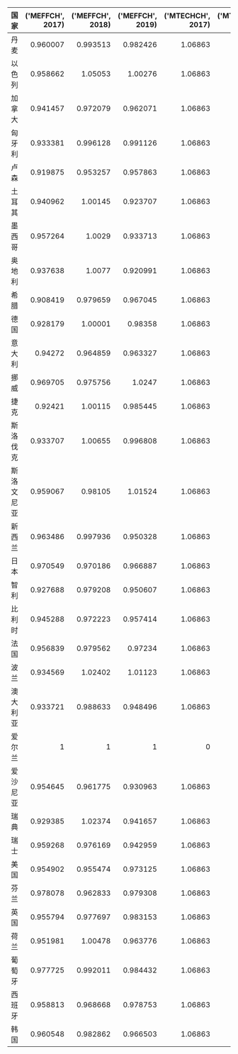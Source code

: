 | 国家       |   ('MEFFCH', 2017) |   ('MEFFCH', 2018) |   ('MEFFCH', 2019) |   ('MTECHCH', 2017) |   ('MTECHCH', 2018) |   ('MTECHCH', 2019) |   ('MQ', 2017) |   ('MQ', 2018) |   ('MQ', 2019) |
|:-----------|-------------------:|-------------------:|-------------------:|--------------------:|--------------------:|--------------------:|---------------:|---------------:|---------------:|
| 丹麦       |           0.960007 |           0.993513 |           0.982426 |             1.06863 |              1.0399 |             1.05781 |       1.02589  |       1.03315  |       1.03922  |
| 以色列     |           0.958662 |           1.05053  |           1.00276  |             1.06863 |              1.0399 |             1.05781 |       1.02445  |       1.09244  |       1.06073  |
| 加拿大     |           0.941457 |           0.972079 |           0.962071 |             1.06863 |              1.0399 |             1.05781 |       1.00606  |       1.01086  |       1.01769  |
| 匈牙利     |           0.933381 |           0.996128 |           0.991126 |             1.06863 |              1.0399 |             1.05781 |       0.997434 |       1.03587  |       1.04842  |
| 卢森       |           0.919875 |           0.953257 |           0.957863 |             1.06863 |              1.0399 |             1.05781 |       0.983001 |       0.991288 |       1.01324  |
| 土耳其     |           0.940962 |           1.00145  |           0.923707 |             1.06863 |              1.0399 |             1.05781 |       1.00554  |       1.0414   |       0.977107 |
| 墨西哥     |           0.957264 |           1.0029   |           0.933713 |             1.06863 |              1.0399 |             1.05781 |       1.02296  |       1.04291  |       0.987692 |
| 奥地利     |           0.937638 |           1.0077   |           0.920991 |             1.06863 |              1.0399 |             1.05781 |       1.00198  |       1.04791  |       0.974235 |
| 希腊       |           0.908419 |           0.979659 |           0.967045 |             1.06863 |              1.0399 |             1.05781 |       0.970759 |       1.01874  |       1.02295  |
| 德国       |           0.928179 |           1.00001  |           0.98358  |             1.06863 |              1.0399 |             1.05781 |       0.991875 |       1.0399   |       1.04044  |
| 意大利     |           0.94272  |           0.964859 |           0.963327 |             1.06863 |              1.0399 |             1.05781 |       1.00741  |       1.00335  |       1.01902  |
| 挪威       |           0.969705 |           0.975756 |           1.0247   |             1.06863 |              1.0399 |             1.05781 |       1.03625  |       1.01468  |       1.08394  |
| 捷克       |           0.92421  |           1.00115  |           0.985445 |             1.06863 |              1.0399 |             1.05781 |       0.987634 |       1.04109  |       1.04241  |
| 斯洛伐克   |           0.933707 |           1.00655  |           0.996808 |             1.06863 |              1.0399 |             1.05781 |       0.997783 |       1.04671  |       1.05443  |
| 斯洛文尼亚 |           0.959067 |           0.98105  |           1.01524  |             1.06863 |              1.0399 |             1.05781 |       1.02488  |       1.02019  |       1.07394  |
| 新西兰     |           0.963486 |           0.997936 |           0.950328 |             1.06863 |              1.0399 |             1.05781 |       1.0296   |       1.03775  |       1.00527  |
| 日本       |           0.970549 |           0.970186 |           0.966887 |             1.06863 |              1.0399 |             1.05781 |       1.03715  |       1.00889  |       1.02278  |
| 智利       |           0.927688 |           0.979208 |           0.950607 |             1.06863 |              1.0399 |             1.05781 |       0.991351 |       1.01827  |       1.00556  |
| 比利时     |           0.945288 |           0.972223 |           0.957414 |             1.06863 |              1.0399 |             1.05781 |       1.01016  |       1.01101  |       1.01276  |
| 法国       |           0.956839 |           0.979562 |           0.97234  |             1.06863 |              1.0399 |             1.05781 |       1.0225   |       1.01864  |       1.02855  |
| 波兰       |           0.934569 |           1.02402  |           1.01123  |             1.06863 |              1.0399 |             1.05781 |       0.998704 |       1.06487  |       1.06969  |
| 澳大利亚   |           0.933721 |           0.988633 |           0.948496 |             1.06863 |              1.0399 |             1.05781 |       0.997797 |       1.02807  |       1.00333  |
| 爱尔兰     |           1        |           1        |           1        |             0       |              0      |             0       |       0        |       0        |       0        |
| 爱沙尼亚   |           0.954645 |           0.961775 |           0.930963 |             1.06863 |              1.0399 |             1.05781 |       1.02016  |       1.00015  |       0.984783 |
| 瑞典       |           0.929385 |           1.02374  |           0.941657 |             1.06863 |              1.0399 |             1.05781 |       0.993164 |       1.06459  |       0.996095 |
| 瑞士       |           0.959268 |           0.976169 |           0.942959 |             1.06863 |              1.0399 |             1.05781 |       1.0251   |       1.01511  |       0.997473 |
| 美国       |           0.954902 |           0.955474 |           0.973125 |             1.06863 |              1.0399 |             1.05781 |       1.02043  |       0.993592 |       1.02938  |
| 芬兰       |           0.978078 |           0.962833 |           0.979308 |             1.06863 |              1.0399 |             1.05781 |       1.0452   |       1.00125  |       1.03592  |
| 英国       |           0.955794 |           0.977697 |           0.983153 |             1.06863 |              1.0399 |             1.05781 |       1.02139  |       1.0167   |       1.03999  |
| 荷兰       |           0.951981 |           1.00478  |           0.963776 |             1.06863 |              1.0399 |             1.05781 |       1.01731  |       1.04487  |       1.01949  |
| 葡萄牙     |           0.977725 |           0.992011 |           0.984432 |             1.06863 |              1.0399 |             1.05781 |       1.04482  |       1.03159  |       1.04134  |
| 西班牙     |           0.958813 |           0.968668 |           0.978753 |             1.06863 |              1.0399 |             1.05781 |       1.02461  |       1.00731  |       1.03534  |
| 韩国       |           0.960548 |           0.982862 |           0.966503 |             1.06863 |              1.0399 |             1.05781 |       1.02647  |       1.02207  |       1.02238  |